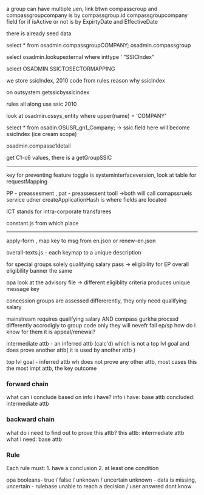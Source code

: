 a group can have multiple uen,
link btwn compasscroup and compassgroupcompany is by compassgroup.id
compassgroupcompany field for if isActive or not is by ExpirtyDate and EffectiveDate

there is already seed data

select * from osadmin.compassgroupCOMPANY;
						osadmin.compassgroup

select osadmin.lookupexternal where inttype ' "SSICIndex"

select  OSADMIN.SSICTOSECTORMAPPING

we store ssicIndex,  2010 code from rules
	reason why ssicIndex

on outsystem getssicbyssicindex

rules all along use ssic 2010

look at osadmin.ossys_entity where upper(name) = 'COMPANY'

select * from osadin.OSUSR_gn1_Company; -> ssic field here will become ssicIndex (ice cream scope)

osadmin.compassc1detail

get C1-c6 values, there is a getGroupSSIC

---

key for preventing feature toggle is systeminterfaceversion, look at table for requestMapping

PP - preassesment , pat - preassessent tooll ->both will call comapssruels service
udner createApplicationHash is where fields are located

ICT stands for intra-corporate transfarees



constant.js from which place

-----

apply-form , map key to msg from en.json or renew-en.json

overall-texts.js - each keymap to a unique description

for special groups solely qualifying salary pass -> eligibility for EP
overall eligibility banner the same 

opa look at the advisory file -> different eligiblity criteria produces unique message key

concession groups are assessed differerently, they only need qualifying salary

mainstream requires qualifying salary AND compass
gurkha procssd differently accrodigly to group code only
	they will nevefr fail ep/sp
	how do i know for them it is appeal/renewal?

intermediate attb - an inferred attb (calc'd) which is not a top lvl goal and 
does prove another attb( it is used by another attb )

top lvl goal - inferred attb wh does not prove any other attb, most cases this the most impt attb, the key outcome

### forward chain
what can i conclude based on info i have? 
	info i have: base attb
	concluded: intermediate attb

### backward chain
what do i need to find out to prove this attb?
	this attb: intermediate attb
	what i need: base attb

### Rule
Each rule must:
	1. have a conclusion
	2. at least one condition

opa booleans- true / false / unknown / uncertain
unknown - data is missing,
uncertain - rulebase unable to reach a decision / user answred dont know

